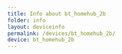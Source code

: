 ```yaml
---
title: Info about bt_homehub_2b
folder: info
layout: deviceinfo
permalink: /devices/bt_homehub_2b/
device: bt_homehub_2b
---
```


